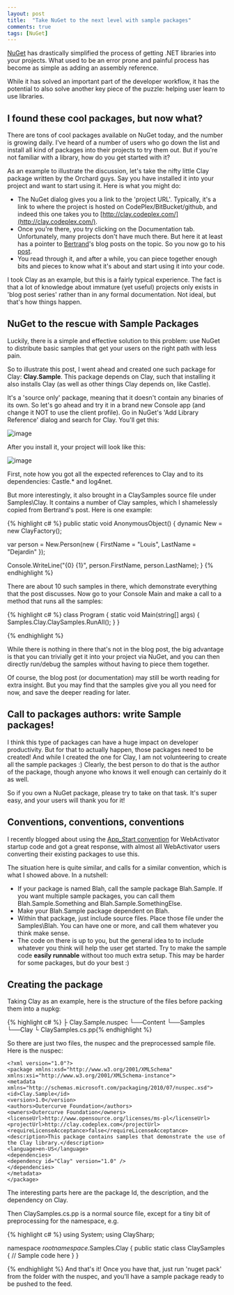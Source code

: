 ```yaml
---
layout: post
title:  "Take NuGet to the next level with sample packages"
comments: true
tags: [NuGet]
---
```



[NuGet](http://nuget.org/) has drastically simplified the process of getting .NET libraries into your projects. What used to be an error prone and painful process has become as simple as adding an assembly reference.

While it has solved an important part of the developer workflow, it has the potential to also solve another key piece of the puzzle: helping user learn to use libraries.

## I found these cool packages, but now what?

There are tons of cool packages available on NuGet today, and the number is growing daily. I've heard of a number of users who go down the list and install all kind of packages into their projects to try them out. But if you're not familiar with a library, how do you get started with it?

As an example to illustrate the discussion, let's take the nifty little Clay package written by the Orchard guys. Say you have installed it into your project and want to start using it. Here is what you might do:

- The NuGet dialog gives you a link to the 'project URL'. Typically, it's a link to where the project is hosted on CodePlex/BitBucket/github, and indeed this one takes you to [http://clay.codeplex.com/](http://clay.codeplex.com/).
- Once you're there, you try clicking on the Documentation tab. Unfortunately, many projects don't have much there. But here it at least has a pointer to [Bertrand](http://twitter.com/#!/bleroy)'s blog posts on the topic. So you now go to his [post](http://weblogs.asp.net/bleroy/archive/2010/08/18/clay-malleable-c-dynamic-objects-part-2.aspx).
- You read through it, and after a while, you can piece together enough bits and pieces to know what it's about and start using it into your code.


I took Clay as an example, but this is a fairly typical experience. The fact is that a lot of knowledge about immature (yet useful) projects only exists in 'blog post series' rather than in any formal documentation. Not ideal, but that's how things happen.

## NuGet to the rescue with Sample Packages

Luckily, there is a simple and effective solution to this problem: use NuGet to distribute basic samples that get your users on the right path with less pain.

So to illustrate this post, I went ahead and created one such package for Clay: **Clay.Sample**. This package depends on Clay, such that installing it also installs Clay (as well as other things Clay depends on, like Castle).

It's a 'source only' package, meaning that it doesn't contain any binaries of its own. So let's go ahead and try it in a brand new Console app (and change it NOT to use the client profile). Go in NuGet's 'Add Library Reference' dialog and search for Clay. You'll get this:

![image](http://lh3.ggpht.com/_jySMpScpTXc/TXXwc4POocI/AAAAAAAAAU0/k-Gr7AnCT5E/image_thumb%5B7%5D.png?imgmax=800)

After you install it, your project will look like this:

![image](http://lh4.ggpht.com/_jySMpScpTXc/TXXwdiVcNvI/AAAAAAAAAU8/zDQcBUpmZHw/image_thumb%5B13%5D.png?imgmax=800)

First, note how you got all the expected references to Clay and to its dependencies: Castle.* and log4net.

But more interestingly, it also brought in a ClaySamples source file under Samples\Clay. It contains a number of Clay samples, which I shamelessly copied from Bertrand's post. Here is one example:

{% highlight c# %}
public static void AnonymousObject() {
   dynamic New = new ClayFactory();

   var person = New.Person(new {
       FirstName = "Louis",
       LastName = "Dejardin"
   });

   Console.WriteLine("{0} {1}", person.FirstName, person.LastName);
}
{% endhighlight %}

There are about 10 such samples in there, which demonstrate everything that the post discusses. Now go to your Console Main and make a call to a method that runs all the samples:

{% highlight c# %}
class Program {
   static void Main(string[] args) {
       Samples.Clay.ClaySamples.RunAll();
   }
}

{% endhighlight %}

While there is nothing in there that's not in the blog post, the big advantage is that you can trivially get it into your project via NuGet, and you can then directly run/debug the samples without having to piece them together.

Of course, the blog post (or documentation) may still be worth reading for extra insight. But you may find that the samples give you all you need for now, and save the deeper reading for later.

## Call to packages authors: write Sample packages!

I think this type of packages can have a huge impact on developer productivity. But for that to actually happen, those packages need to be created! And while I created the one for Clay, I am not volunteering to create all the sample packages :) Clearly, the best person to do that is the author of the package, though anyone who knows it well enough can certainly do it as well.

So if you own a NuGet package, please try to take on that task. It's super easy, and your users will thank you for it!

## Conventions, conventions, conventions

I recently blogged about using the [App_Start convention](http://blog.davidebbo.com/2011/02/appstart-folder-convention-for-nuget.html) for WebActivator startup code and got a great response, with almost all WebActivator users converting their existing packages to use this.

The situation here is quite similar, and calls for a similar convention, which is what I showed above. In a nutshell:

- If your package is named Blah, call the sample package Blah.Sample. If you want multiple sample packages, you can call them Blah.Sample.Something and Blah.Sample.SomethingElse.
- Make your Blah.Sample package dependent on Blah.
- Within that package, just include source files. Place those file under the Samples\Blah. You can have one or more, and call them whatever you think make sense.
- The code on there is up to you, but the general idea to to include whatever you think will help the user get started. Try to make the sample code **easily runnable** without too much extra setup. This may be harder for some packages, but do your best :)


## Creating the package

Taking Clay as an example, here is the structure of the files before packing them into a nupkg:

{% highlight c# %}
├  Clay.Sample.nuspec
└──Content
└──Samples
 └──Clay
    └  ClaySamples.cs.pp{% endhighlight %}

So there are just two files, the nuspec and the preprocessed sample file. Here is the nuspec:

```
<?xml version="1.0"?>
<package xmlns:xsd="http://www.w3.org/2001/XMLSchema" xmlns:xsi="http://www.w3.org/2001/XMLSchema-instance">
<metadata xmlns="http://schemas.microsoft.com/packaging/2010/07/nuspec.xsd">
<id>Clay.Sample</id>
<version>1.0</version>
<authors>Outercurve Foundation</authors>
<owners>Outercurve Foundation</owners>
<licenseUrl>http://www.opensource.org/licenses/ms-pl</licenseUrl>
<projectUrl>http://clay.codeplex.com</projectUrl>
<requireLicenseAcceptance>false</requireLicenseAcceptance>
<description>This package contains samples that demonstrate the use of the Clay library.</description>
<language>en-US</language>
<dependencies>
<dependency id="Clay" version="1.0" />
</dependencies>
</metadata>
</package>

```

The interesting parts here are the package Id, the description, and the dependency on Clay.

Then ClaySamples.cs.pp is a normal source file, except for a tiny bit of preprocessing for the namespace, e.g.

{% highlight c# %}
using System;
using ClaySharp;

namespace $rootnamespace$.Samples.Clay {
   public static class ClaySamples {
      // Sample code here
   }
}

{% endhighlight %}
And that's it! Once you have that, just run 'nuget pack' from the folder with the nuspec, and you'll have a sample package ready to be pushed to the feed.
